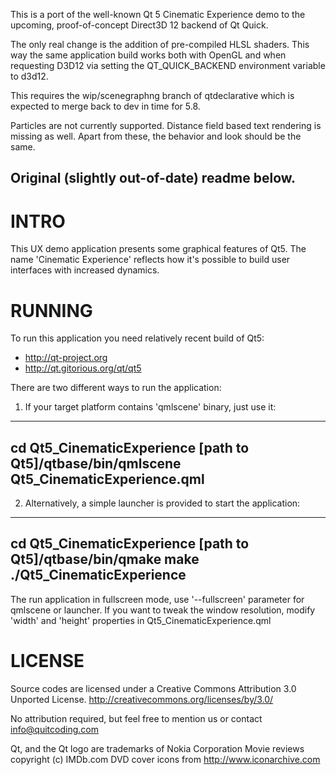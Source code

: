This is a port of the well-known Qt 5 Cinematic Experience demo to
the upcoming, proof-of-concept Direct3D 12 backend of Qt Quick.

The only real change is the addition of pre-compiled HLSL shaders.
This way the same application build works both with OpenGL and
when requesting D3D12 via setting the QT_QUICK_BACKEND environment
variable to d3d12.

This requires the wip/scenegraphng branch of qtdeclarative which is
expected to merge back to dev in time for 5.8.

Particles are not currently supported. Distance field based text
rendering is missing as well. Apart from these, the behavior and look
should be the same.

Original (slightly out-of-date) readme below.
---------------------------------------------------------------------

INTRO
==========

This UX demo application presents some graphical features of Qt5. 
The name 'Cinematic Experience' reflects how it's possible to build user 
interfaces with increased dynamics.


RUNNING
==========

To run this application you need relatively recent build of Qt5:
- http://qt-project.org
- http://qt.gitorious.org/qt/qt5

There are two different ways to run the application:

1) If your target platform contains 'qmlscene' binary, just use it:
---
cd Qt5_CinematicExperience
[path to Qt5]/qtbase/bin/qmlscene Qt5_CinematicExperience.qml
---

2) Alternatively, a simple launcher is provided to start the application:
---
cd Qt5_CinematicExperience
[path to Qt5]/qtbase/bin/qmake
make
./Qt5_CinematicExperience
---

The run application in fullscreen mode, use '--fullscreen' parameter for 
qmlscene or launcher. If you want to tweak the window resolution, 
modify 'width' and 'height' properties in Qt5_CinematicExperience.qml


LICENSE
==========

Source codes are licensed under a Creative Commons Attribution 3.0 Unported 
License. http://creativecommons.org/licenses/by/3.0/

No attribution required, but feel free to mention us or 
contact info@quitcoding.com

Qt, and the Qt logo are trademarks of Nokia Corporation
Movie reviews copyright (c) IMDb.com
DVD cover icons from http://www.iconarchive.com
